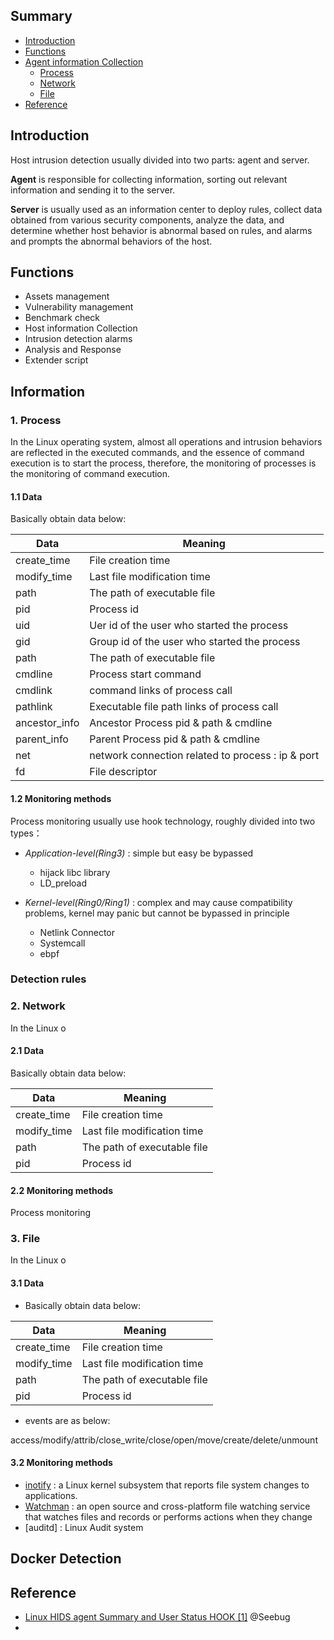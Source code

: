 ## Summary
 - [Introduction](#introduction)
 - [Functions](#functions)
 - [Agent information Collection](#information)
   - [Process](#1-process)
   - [Network](#2-network)
   - [File](#3-file)
- [Reference](#reference)

## Introduction
   Host intrusion detection usually divided into two parts: agent and server.
   
   **Agent** is responsible for collecting information, sorting out relevant information and sending it to the server.
   
   **Server** is usually used as an information center to deploy rules, collect data obtained from various security components, analyze the data, and determine whether host behavior is abnormal based on rules, and alarms and prompts the abnormal behaviors of the host.
   
## Functions
- Assets management
- Vulnerability management
- Benchmark check
- Host information Collection
- Intrusion detection alarms
- Analysis and Response 
- Extender script



## Information
### 1. Process 
  In the Linux operating system, almost all operations and intrusion behaviors are reflected in the executed commands, and the essence of command execution is to start the process, therefore, the monitoring of processes is the monitoring of command execution.
#### 1.1 Data  
  Basically obtain data below:
 
| Data  | Meaning |
| ------------- | ------------- |
| create_time | File creation time  |
| modify_time | Last file modification time  |
| path | The path of executable file  |
| pid | Process id  |
| uid | Uer id of the user who started the process  |
| gid | Group id of the user who started the process  |
| path | The path of executable file  |
| cmdline | Process start command  |
| cmdlink | command links of process call  |
| pathlink | Executable file path links of process call  |
| ancestor_info | Ancestor Process pid & path & cmdline |
| parent_info | Parent Process pid & path & cmdline |
| net |  network connection related to process : ip & port  |
| fd | File descriptor |  

#### 1.2 Monitoring methods 
  Process monitoring usually use hook technology, roughly divided into two types：
- _Application-level(Ring3)_ : simple but easy be bypassed
  -  hijack libc library
  -  LD_preload


- _Kernel-level(Ring0/Ring1)_ :  complex and may cause compatibility problems, kernel may panic but cannot be bypassed in principle
  - Netlink Connector
  - Systemcall
  - ebpf
  
### Detection rules


### 2. Network 
  In the Linux o
  
#### 2.1 Data  
  Basically obtain data below:
 
| Data  | Meaning |
| ------------- | ------------- |
| create_time | File creation time  |
| modify_time | Last file modification time  |
| path | The path of executable file  |
| pid | Process id  |

#### 2.2 Monitoring methods 
  Process monitoring
  
  
### 3. File 
  In the Linux o
  
  
#### 3.1 Data  
- Basically obtain data below:
 
| Data  | Meaning |
| ------------- | ------------- |
| create_time | File creation time  |
| modify_time | Last file modification time  |
| path | The path of executable file  |
| pid | Process id  |

- events are as below:
  
 access/modify/attrib/close_write/close/open/move/create/delete/unmount


#### 3.2 Monitoring methods 
  - [inotify](https://medium.com/100-days-of-linux/an-introduction-to-file-system-monitoring-tools-afd99164ce66) : a Linux kernel subsystem that reports file system changes to applications.
  - [Watchman](https://www.tecmint.com/watchman-monitor-file-changes-in-linux/) : an open source and cross-platform file watching service that watches files and records or performs actions when they change
  - [auditd] : Linux Audit system


## Docker Detection



## Reference
- [Linux HIDS agent Summary and User Status HOOK [1]](https://paper.seebug.org/1104/)  @Seebug
- 
